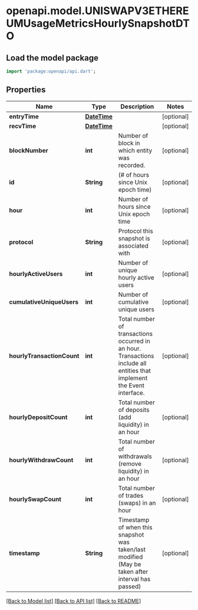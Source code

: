 # openapi.model.UNISWAPV3ETHEREUMUsageMetricsHourlySnapshotDTO

## Load the model package
```dart
import 'package:openapi/api.dart';
```

## Properties
Name | Type | Description | Notes
------------ | ------------- | ------------- | -------------
**entryTime** | [**DateTime**](DateTime.md) |  | [optional] 
**recvTime** | [**DateTime**](DateTime.md) |  | [optional] 
**blockNumber** | **int** | Number of block in which entity was recorded. | [optional] 
**id** | **String** | (# of hours since Unix epoch time) | [optional] 
**hour** | **int** | Number of hours since Unix epoch time | [optional] 
**protocol** | **String** | Protocol this snapshot is associated with | [optional] 
**hourlyActiveUsers** | **int** | Number of unique hourly active users | [optional] 
**cumulativeUniqueUsers** | **int** | Number of cumulative unique users | [optional] 
**hourlyTransactionCount** | **int** | Total number of transactions occurred in an hour. Transactions include all entities that implement the Event interface. | [optional] 
**hourlyDepositCount** | **int** | Total number of deposits (add liquidity) in an hour | [optional] 
**hourlyWithdrawCount** | **int** | Total number of withdrawals (remove liquidity) in an hour | [optional] 
**hourlySwapCount** | **int** | Total number of trades (swaps) in an hour | [optional] 
**timestamp** | **String** | Timestamp of when this snapshot was taken/last modified (May be taken after interval has passed) | [optional] 

[[Back to Model list]](../README.md#documentation-for-models) [[Back to API list]](../README.md#documentation-for-api-endpoints) [[Back to README]](../README.md)


